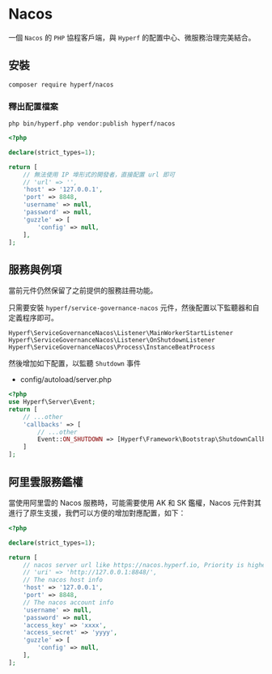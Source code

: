 # Nacos

一個 `Nacos` 的 `PHP` 協程客戶端，與 `Hyperf` 的配置中心、微服務治理完美結合。

## 安裝

```shell
composer require hyperf/nacos
```

### 釋出配置檔案

```shell
php bin/hyperf.php vendor:publish hyperf/nacos
```

```php
<?php

declare(strict_types=1);

return [
    // 無法使用 IP 埠形式的開發者，直接配置 url 即可
    // 'url' => '',
    'host' => '127.0.0.1',
    'port' => 8848,
    'username' => null,
    'password' => null,
    'guzzle' => [
        'config' => null,
    ],
];

```

## 服務與例項

當前元件仍然保留了之前提供的服務註冊功能。

只需要安裝 `hyperf/service-governance-nacos` 元件，然後配置以下監聽器和自定義程序即可。

`Hyperf\ServiceGovernanceNacos\Listener\MainWorkerStartListener`
`Hyperf\ServiceGovernanceNacos\Listener\OnShutdownListener`
`Hyperf\ServiceGovernanceNacos\Process\InstanceBeatProcess`

然後增加如下配置，以監聽 `Shutdown` 事件

- config/autoload/server.php

```php
<?php
use Hyperf\Server\Event;
return [
    // ...other
    'callbacks' => [
        // ...other
        Event::ON_SHUTDOWN => [Hyperf\Framework\Bootstrap\ShutdownCallback::class, 'onShutdown']
    ]
];
```

## 阿里雲服務鑑權

當使用阿里雲的 Nacos 服務時，可能需要使用 AK 和 SK 鑑權，Nacos 元件對其進行了原生支援，我們可以方便的增加對應配置，如下：

```php
<?php

declare(strict_types=1);

return [
    // nacos server url like https://nacos.hyperf.io, Priority is higher than host:port
    // 'uri' => 'http://127.0.0.1:8848/',
    // The nacos host info
    'host' => '127.0.0.1',
    'port' => 8848,
    // The nacos account info
    'username' => null,
    'password' => null,
    'access_key' => 'xxxx',
    'access_secret' => 'yyyy',
    'guzzle' => [
        'config' => null,
    ],
];
```

